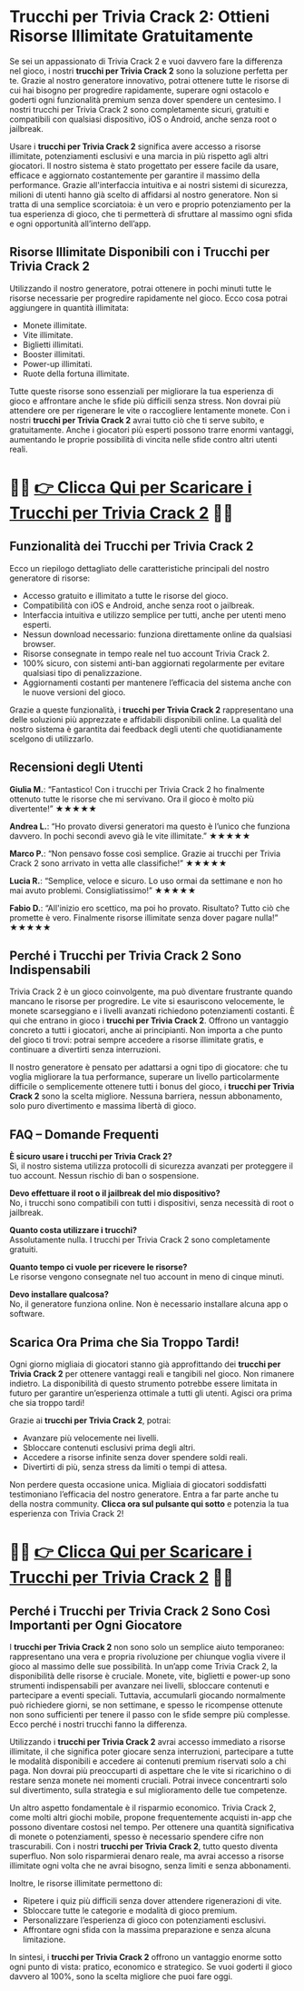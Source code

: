<h1>Trucchi per Trivia Crack 2: Ottieni Risorse Illimitate Gratuitamente</h1>

<p>Se sei un appassionato di Trivia Crack 2 e vuoi davvero fare la differenza nel gioco, i nostri <strong>trucchi per Trivia Crack 2</strong> sono la soluzione perfetta per te. Grazie al nostro generatore innovativo, potrai ottenere tutte le risorse di cui hai bisogno per progredire rapidamente, superare ogni ostacolo e goderti ogni funzionalità premium senza dover spendere un centesimo. I nostri trucchi per Trivia Crack 2 sono completamente sicuri, gratuiti e compatibili con qualsiasi dispositivo, iOS o Android, anche senza root o jailbreak.</p>

<p>Usare i <strong>trucchi per Trivia Crack 2</strong> significa avere accesso a risorse illimitate, potenziamenti esclusivi e una marcia in più rispetto agli altri giocatori. Il nostro sistema è stato progettato per essere facile da usare, efficace e aggiornato costantemente per garantire il massimo della performance. Grazie all'interfaccia intuitiva e ai nostri sistemi di sicurezza, milioni di utenti hanno già scelto di affidarsi al nostro generatore. Non si tratta di una semplice scorciatoia: è un vero e proprio potenziamento per la tua esperienza di gioco, che ti permetterà di sfruttare al massimo ogni sfida e ogni opportunità all’interno dell’app.</p>

<h2>Risorse Illimitate Disponibili con i Trucchi per Trivia Crack 2</h2>

<p>Utilizzando il nostro generatore, potrai ottenere in pochi minuti tutte le risorse necessarie per progredire rapidamente nel gioco. Ecco cosa potrai aggiungere in quantità illimitata:</p>

<ul>
  <li>Monete illimitate.</li>
  <li>Vite illimitate.</li>
  <li>Biglietti illimitati.</li>
  <li>Booster illimitati.</li>
  <li>Power-up illimitati.</li>
  <li>Ruote della fortuna illimitate.</li>
</ul>

<p>Tutte queste risorse sono essenziali per migliorare la tua esperienza di gioco e affrontare anche le sfide più difficili senza stress. Non dovrai più attendere ore per rigenerare le vite o raccogliere lentamente monete. Con i nostri <strong>trucchi per Trivia Crack 2</strong> avrai tutto ciò che ti serve subito, e gratuitamente. Anche i giocatori più esperti possono trarre enormi vantaggi, aumentando le proprie possibilità di vincita nelle sfide contro altri utenti reali.</p>

# 🔴🔴 **[👉 Clicca Qui per Scaricare i Trucchi per Trivia Crack 2](https://tinyurl.com/RiccoLab)** 🔴🔴

<h2>Funzionalità dei Trucchi per Trivia Crack 2</h2>

<p>Ecco un riepilogo dettagliato delle caratteristiche principali del nostro generatore di risorse:</p>

<ul>
  <li>Accesso gratuito e illimitato a tutte le risorse del gioco.</li>
  <li>Compatibilità con iOS e Android, anche senza root o jailbreak.</li>
  <li>Interfaccia intuitiva e utilizzo semplice per tutti, anche per utenti meno esperti.</li>
  <li>Nessun download necessario: funziona direttamente online da qualsiasi browser.</li>
  <li>Risorse consegnate in tempo reale nel tuo account Trivia Crack 2.</li>
  <li>100% sicuro, con sistemi anti-ban aggiornati regolarmente per evitare qualsiasi tipo di penalizzazione.</li>
  <li>Aggiornamenti costanti per mantenere l’efficacia del sistema anche con le nuove versioni del gioco.</li>
</ul>

<p>Grazie a queste funzionalità, i <strong>trucchi per Trivia Crack 2</strong> rappresentano una delle soluzioni più apprezzate e affidabili disponibili online. La qualità del nostro sistema è garantita dai feedback degli utenti che quotidianamente scelgono di utilizzarlo.</p>

<h2>Recensioni degli Utenti</h2>

<p><strong>Giulia M.</strong>: “Fantastico! Con i trucchi per Trivia Crack 2 ho finalmente ottenuto tutte le risorse che mi servivano. Ora il gioco è molto più divertente!” ★★★★★</p>

<p><strong>Andrea L.</strong>: “Ho provato diversi generatori ma questo è l’unico che funziona davvero. In pochi secondi avevo già le vite illimitate.” ★★★★★</p>

<p><strong>Marco P.</strong>: “Non pensavo fosse così semplice. Grazie ai trucchi per Trivia Crack 2 sono arrivato in vetta alle classifiche!” ★★★★★</p>

<p><strong>Lucia R.</strong>: “Semplice, veloce e sicuro. Lo uso ormai da settimane e non ho mai avuto problemi. Consigliatissimo!” ★★★★★</p>

<p><strong>Fabio D.</strong>: “All'inizio ero scettico, ma poi ho provato. Risultato? Tutto ciò che promette è vero. Finalmente risorse illimitate senza dover pagare nulla!” ★★★★★</p>

<h2>Perché i Trucchi per Trivia Crack 2 Sono Indispensabili</h2>

<p>Trivia Crack 2 è un gioco coinvolgente, ma può diventare frustrante quando mancano le risorse per progredire. Le vite si esauriscono velocemente, le monete scarseggiano e i livelli avanzati richiedono potenziamenti costanti. È qui che entrano in gioco i <strong>trucchi per Trivia Crack 2</strong>. Offrono un vantaggio concreto a tutti i giocatori, anche ai principianti. Non importa a che punto del gioco ti trovi: potrai sempre accedere a risorse illimitate gratis, e continuare a divertirti senza interruzioni.</p>

<p>Il nostro generatore è pensato per adattarsi a ogni tipo di giocatore: che tu voglia migliorare la tua performance, superare un livello particolarmente difficile o semplicemente ottenere tutti i bonus del gioco, i <strong>trucchi per Trivia Crack 2</strong> sono la scelta migliore. Nessuna barriera, nessun abbonamento, solo puro divertimento e massima libertà di gioco.</p>

<h2>FAQ – Domande Frequenti</h2>

<p><strong>È sicuro usare i trucchi per Trivia Crack 2?</strong><br>
Sì, il nostro sistema utilizza protocolli di sicurezza avanzati per proteggere il tuo account. Nessun rischio di ban o sospensione.</p>

<p><strong>Devo effettuare il root o il jailbreak del mio dispositivo?</strong><br>
No, i trucchi sono compatibili con tutti i dispositivi, senza necessità di root o jailbreak.</p>

<p><strong>Quanto costa utilizzare i trucchi?</strong><br>
Assolutamente nulla. I trucchi per Trivia Crack 2 sono completamente gratuiti.</p>

<p><strong>Quanto tempo ci vuole per ricevere le risorse?</strong><br>
Le risorse vengono consegnate nel tuo account in meno di cinque minuti.</p>

<p><strong>Devo installare qualcosa?</strong><br>
No, il generatore funziona online. Non è necessario installare alcuna app o software.</p>

<h2>Scarica Ora Prima che Sia Troppo Tardi!</h2>

<p>Ogni giorno migliaia di giocatori stanno già approfittando dei <strong>trucchi per Trivia Crack 2</strong> per ottenere vantaggi reali e tangibili nel gioco. Non rimanere indietro. La disponibilità di questo strumento potrebbe essere limitata in futuro per garantire un’esperienza ottimale a tutti gli utenti. Agisci ora prima che sia troppo tardi!</p>

<p>Grazie ai <strong>trucchi per Trivia Crack 2</strong>, potrai:</p>

<ul>
  <li>Avanzare più velocemente nei livelli.</li>
  <li>Sbloccare contenuti esclusivi prima degli altri.</li>
  <li>Accedere a risorse infinite senza dover spendere soldi reali.</li>
  <li>Divertirti di più, senza stress da limiti o tempi di attesa.</li>
</ul>

<p>Non perdere questa occasione unica. Migliaia di giocatori soddisfatti testimoniano l’efficacia del nostro generatore. Entra a far parte anche tu della nostra community. <strong>Clicca ora sul pulsante qui sotto</strong> e potenzia la tua esperienza con Trivia Crack 2!</p>

# 🔴🔴 **[👉 Clicca Qui per Scaricare i Trucchi per Trivia Crack 2](https://tinyurl.com/RiccoLab)** 🔴🔴

<h2>Perché i Trucchi per Trivia Crack 2 Sono Così Importanti per Ogni Giocatore</h2>

<p>I <strong>trucchi per Trivia Crack 2</strong> non sono solo un semplice aiuto temporaneo: rappresentano una vera e propria rivoluzione per chiunque voglia vivere il gioco al massimo delle sue possibilità. In un’app come Trivia Crack 2, la disponibilità delle risorse è cruciale. Monete, vite, biglietti e power-up sono strumenti indispensabili per avanzare nei livelli, sbloccare contenuti e partecipare a eventi speciali. Tuttavia, accumularli giocando normalmente può richiedere giorni, se non settimane, e spesso le ricompense ottenute non sono sufficienti per tenere il passo con le sfide sempre più complesse. Ecco perché i nostri trucchi fanno la differenza.</p>

<p>Utilizzando i <strong>trucchi per Trivia Crack 2</strong> avrai accesso immediato a risorse illimitate, il che significa poter giocare senza interruzioni, partecipare a tutte le modalità disponibili e accedere ai contenuti premium riservati solo a chi paga. Non dovrai più preoccuparti di aspettare che le vite si ricarichino o di restare senza monete nei momenti cruciali. Potrai invece concentrarti solo sul divertimento, sulla strategia e sul miglioramento delle tue competenze.</p>

<p>Un altro aspetto fondamentale è il risparmio economico. Trivia Crack 2, come molti altri giochi mobile, propone frequentemente acquisti in-app che possono diventare costosi nel tempo. Per ottenere una quantità significativa di monete o potenziamenti, spesso è necessario spendere cifre non trascurabili. Con i nostri <strong>trucchi per Trivia Crack 2</strong>, tutto questo diventa superfluo. Non solo risparmierai denaro reale, ma avrai accesso a risorse illimitate ogni volta che ne avrai bisogno, senza limiti e senza abbonamenti.</p>

<p>Inoltre, le risorse illimitate permettono di:</p>

<ul>
  <li>Ripetere i quiz più difficili senza dover attendere rigenerazioni di vite.</li>
  <li>Sbloccare tutte le categorie e modalità di gioco premium.</li>
  <li>Personalizzare l’esperienza di gioco con potenziamenti esclusivi.</li>
  <li>Affrontare ogni sfida con la massima preparazione e senza alcuna limitazione.</li>
</ul>

<p>In sintesi, i <strong>trucchi per Trivia Crack 2</strong> offrono un vantaggio enorme sotto ogni punto di vista: pratico, economico e strategico. Se vuoi goderti il gioco davvero al 100%, sono la scelta migliore che puoi fare oggi.</p>
